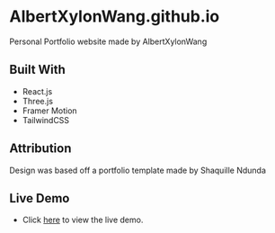# AlbertXylonWang.github.io
Personal Portfolio website made by AlbertXylonWang

## Built With

- React.js
- Three.js
- Framer Motion
- TailwindCSS

## Attribution

Design was based off a portfolio template made by Shaquille Ndunda

## Live Demo

- Click [here](https://AlbertXylonWang.github.io/) to view the live demo.

